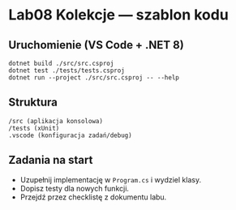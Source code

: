 # Lab08 Kolekcje — szablon kodu

## Uruchomienie (VS Code + .NET 8)
```pwsh
dotnet build ./src/src.csproj
dotnet test ./tests/tests.csproj
dotnet run --project ./src/src.csproj -- --help
```

## Struktura
```
/src (aplikacja konsolowa)
/tests (xUnit)
.vscode (konfiguracja zadań/debug)
```

## Zadania na start
- Uzupełnij implementację w `Program.cs` i wydziel klasy.
- Dopisz testy dla nowych funkcji.
- Przejdź przez checklistę z dokumentu labu.
